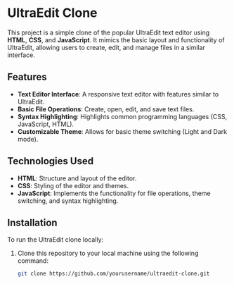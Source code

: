 # UltraEdit Clone

This project is a simple clone of the popular UltraEdit text editor using **HTML**, **CSS**, and **JavaScript**. It mimics the basic layout and functionality of UltraEdit, allowing users to create, edit, and manage files in a similar interface.

## Features
- **Text Editor Interface**: A responsive text editor with features similar to UltraEdit.
- **Basic File Operations**: Create, open, edit, and save text files.
- **Syntax Highlighting**: Highlights common programming languages (CSS, JavaScript, HTML).
- **Customizable Theme**: Allows for basic theme switching (Light and Dark mode).

## Technologies Used
- **HTML**: Structure and layout of the editor.
- **CSS**: Styling of the editor and themes.
- **JavaScript**: Implements the functionality for file operations, theme switching, and syntax highlighting.

## Installation
To run the UltraEdit clone locally:
1. Clone this repository to your local machine using the following command:
   ```bash
   git clone https://github.com/yourusername/ultraedit-clone.git